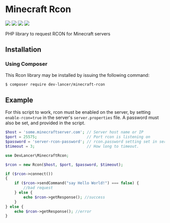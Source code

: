Minecraft Rcon
==================
![](https://img.shields.io/packagist/l/jgniecki/minecraft-rcon?style=for-the-badge)
![](https://img.shields.io/packagist/dt/jgniecki/minecraft-rcon?style=for-the-badge)
![](https://img.shields.io/github/v/release/jgniecki/MinecraftRcon?style=for-the-badge)
![](https://img.shields.io/packagist/php-v/jgniecki/minecraft-rcon?style=for-the-badge)

PHP library to request RCON for Minecraft servers
## Installation
### Using Composer
This Rcon library may be installed by issuing the following command:
```bash
$ composer require dev-lancer/minecraft-rcon
```

## Example
For this script to work, rcon must be enabled on the server, by setting `enable-rcon=true` in the server's `server.properties` file. A password must also be set, and provided in the script.

```php
$host = 'some.minecraftserver.com'; // Server host name or IP
$port = 25575;                      // Port rcon is listening on
$password = 'server-rcon-password'; // rcon.password setting set in server.properties
$timeout = 3;                       // How long to timeout.

use DevLancer\MinecraftRcon;

$rcon = new Rcon($host, $port, $password, $timeout);

if ($rcon->connect())
{
    if ($rcon->sendCommand("say Hello World!") === false) {
        //bad request
    } else {
        echo $rcon->getResponse(); //success
    }
} else {
    echo $rcon->getResponse(); //error
}
```
